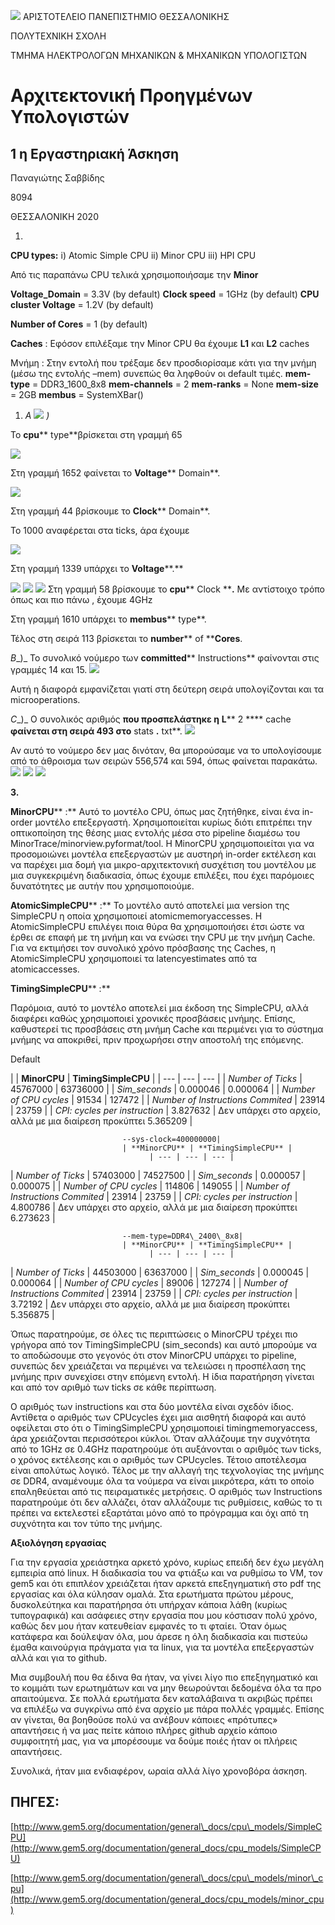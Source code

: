 ![](RackMultipart20201122-4-t5598z_html_20e7695e23e721c1.gif)
ΑΡΙΣΤΟΤΕΛΕΙΟ ΠΑΝΕΠΙΣΤΗΜΙΟ ΘΕΣΣΑΛΟΝΙΚΗΣ

ΠΟΛΥΤΕΧΝΙΚΗ ΣΧΟΛΗ

ΤΜΗΜΑ ΗΛΕΚΤΡΟΛΟΓΩΝ ΜΗΧΑΝΙΚΩΝ &amp; ΜΗΧΑΝΙΚΩΝ ΥΠΟΛΟΓΙΣΤΩΝ

# **Αρχιτεκτονική Προηγμένων Υπολογιστών**

## 1 η Εργαστηριακή Άσκηση

Παναγιώτης Σαββίδης

8094

ΘΕΣΣΑΛΟΝΙΚΗ 2020

1.

**CPU types:**
 i) Atomic Simple CPU
 ii) Minor CPU
 iii) HPI CPU

Από τις παραπάνω CPU τελικά χρησιμοποιήσαμε την **Minor**

**Voltage\_Domain** = 3.3V (by default)
**Clock speed** = 1GHz (by default)
**CPU cluster Voltage** = 1.2V (by default)

**Number of Cores** = 1 (by default)

**Caches** : Εφόσον επιλέξαμε την Minor CPU θα έχουμε **L1** και **L2** caches

Μνήμη : Στην εντολή που τρέξαμε δεν προσδιορίσαμε κάτι για την μνήμη (μέσω της εντολής –mem) συνεπώς θα ληφθούν οι default τιμές.
**mem-type** = DDR3\_1600\_8x8
**mem-channels** = 2
**mem-ranks** = None
**mem-size** = 2GB
**membus** = SystemXBar()

1. _A ![](RackMultipart20201122-4-t5598z_html_efa8ee00c207c888.jpg) )_

Το **cpu**** type**βρίσκεται στη γραμμή 65

![](RackMultipart20201122-4-t5598z_html_459df04d381d61d.jpg)

Στη γραμμή 1652 φαίνεται το **Voltage**** Domain**.

![](RackMultipart20201122-4-t5598z_html_6d397abdcdd6358b.jpg)

Στη γραμμή 44 βρίσκουμε το **Clock**** Domain**.

Το 1000 αναφέρεται στα ticks, άρα έχουμε

![](RackMultipart20201122-4-t5598z_html_6343c37c2c900f2.jpg)

Στη γραμμή 1339 υπάρχει το **Voltage****.**

![](RackMultipart20201122-4-t5598z_html_bd0f31457fd306a6.jpg) ![](RackMultipart20201122-4-t5598z_html_af1936502a75aba7.jpg) ![](RackMultipart20201122-4-t5598z_html_6f2b4d4e4badb514.jpg) 
Στη γραμμή 58 βρίσκουμε το **cpu**** Clock ****.**
 Με αντίστοιχο τρόπο όπως και πιο πάνω , έχουμε 4GHz


 Στη γραμμή 1610 υπάρχει το **membus**** type**.

Τέλος στη σειρά 113 βρίσκεται το **number**** of ****Cores**.


_B__)_
 Το συνολικό νούμερο των **committed**** Instructions** φαίνονται στις γραμμές 14 και 15. ![](RackMultipart20201122-4-t5598z_html_13dc36bcebf61525.jpg)

Αυτή η διαφορά εμφανίζεται γιατί στη δεύτερη σειρά υπολογίζονται και τα microoperations.

_C__)_
 Ο συνολικός αριθμός **που προσπελάστηκε η**  **L**** 2 **** cache **φαίνεται στη σειρά 493 στο** stats ****.**** txt**. ![](RackMultipart20201122-4-t5598z_html_6a4781aba2d515d8.jpg)


 Αν αυτό το νούμερο δεν μας δινόταν, θα μπορούσαμε να το υπολογίσουμε από το άθροισμα των σειρών 556,574 και 594, όπως φαίνεται παρακάτω.
 ![](RackMultipart20201122-4-t5598z_html_a0353886942e12e.jpg) ![](RackMultipart20201122-4-t5598z_html_9a2886e9b808fd95.jpg) ![](RackMultipart20201122-4-t5598z_html_fd748152eed452e5.jpg)

**3.**

**MinorCPU**** :**
 Αυτό το μοντέλο CPU, όπως μας ζητήθηκε, είναι ένα in-order μοντέλο επεξεργαστή. Χρησιμοποιείται κυρίως διότι επιτρέπει την οπτικοποίηση της θέσης μιας εντολής μέσα στο pipeline διαμέσω του MinorTrace/minorview.pyformat/tool. Η MinorCPU χρησιμοποιείται για να προσομοιώνει μοντέλα επεξεργαστών με αυστηρή in-order εκτέλεση και να παρέχει μια δομή για μικρο-αρχιτεκτονική συσχέτιση του μοντέλου με μια συγκεκριμένη διαδικασία, όπως έχουμε επιλέξει, που έχει παρόμοιες δυνατότητες με αυτήν που χρησιμοποιούμε.

**AtomicSimpleCPU**** :**
 Το μοντέλο αυτό αποτελεί μια version της SimpleCPU η οποία χρησιμοποιεί atomicmemoryaccesses. Η AtomicSimpleCPU επιλέγει ποια θύρα θα χρησιμοποιήσει έτσι ώστε να έρθει σε επαφή με τη μνήμη και να ενώσει την CPU με την μνήμη Cache. Για να εκτιμήσει τον συνολικό χρόνο πρόσβασης της Caches, η AtomicSimpleCPU χρησιμοποιεί τα latencyestimates από τα atomicaccesses.

**TimingSimpleCPU**** :**

Παρόμοια, αυτό το μοντέλο αποτελεί μια έκδοση της SimpleCPU, αλλά διαφέρει καθώς χρησιμοποιεί χρονικές προσβάσεις μνήμης. Επίσης, καθυστερεί τις προσβάσεις στη μνήμη Cache και περιμένει για το σύστημα μνήμης να αποκριθεί, πριν προχωρήσει στην αποστολή της επόμενης.

Default

|
                             | **MinorCPU** | **TimingSimpleCPU** |
                                   | --- | --- | --- |
| _Number of Ticks_              | 45767000 | 63736000 |
| _Sim\_seconds_                 | 0.000046 | 0.000064 |
| _Number of CPU cycles_            | 91534 | 127472 |
| _Number of Instructions Commited_ | 23914 | 23759 |
| _CPI: cycles per instruction_  | 3.827632 | Δεν υπάρχει στο αρχείο, αλλά με μια διαίρεση προκύπτει 5.365209 |
                  
                  
                             --sys-clock=400000000|
                             | **MinorCPU** | **TimingSimpleCPU** |
                                   | --- | --- | --- |
| _Number of Ticks_              | 57403000 | 74527500 |
| _Sim\_seconds_                 | 0.000057 | 0.000075 |
| _Number of CPU cycles_           | 114806 | 149055 |
| _Number of Instructions Commited_ | 23914 | 23759 |
| _CPI: cycles per instruction_  | 4.800786 | Δεν υπάρχει στο αρχείο, αλλά με μια διαίρεση προκύπτει 6.273623 |


                             --mem-type=DDR4\_2400\_8x8|
                             | **MinorCPU** | **TimingSimpleCPU** |
                                   | --- | --- | --- |
| _Number of Ticks_              | 44503000 | 63637000 |
| _Sim\_seconds_                 | 0.000045 | 0.000064 |
| _Number of CPU cycles_            | 89006 | 127274 |
| _Number of Instructions Commited_ | 23914 | 23759 |
| _CPI: cycles per instruction_   | 3.72192 | Δεν υπάρχει στο αρχείο, αλλά με μια διαίρεση προκύπτει 5.356875 |



Όπως παρατηρούμε, σε όλες τις περιπτώσεις ο MinorCPU τρέχει πιο γρήγορα από τον TimingSimpleCPU (sim\_seconds) και αυτό μπορούμε να το αποδώσουμε στο γεγονός ότι στον MinorCPU υπάρχει το pipeline, συνεπώς δεν χρειάζεται να περιμένει να τελειώσει η προσπέλαση της μνήμης πριν συνεχίσει στην επόμενη εντολή. Η ίδια παρατήρηση γίνεται και από τον αριθμό των ticks σε κάθε περίπτωση.

Ο αριθμός των instructions και στα δύο μοντέλα είναι σχεδόν ίδιος. Αντίθετα ο αριθμός των CPUcycles έχει μια αισθητή διαφορά και αυτό οφείλεται στο ότι ο TimingSimpleCPU χρησιμοποιεί timingmemoryaccess, άρα χρειάζονται περισσότεροι κύκλοι.
 Όταν αλλάζουμε την συχνότητα από το 1GHz σε 0.4GHz παρατηρούμε ότι αυξάνονται ο αριθμός των ticks, ο χρόνος εκτέλεσης και ο αριθμός των CPUcycles. Τέτοιο αποτέλεσμα είναι απολύτως λογικό.
 Τέλος με την αλλαγή της τεχνολογίας της μνήμης σε DDR4, αναμένουμε όλα τα νούμερα να είναι μικρότερα, κάτι το οποίο επαληθεύεται από τις πειραματικές μετρήσεις.
 Ο αριθμός των Instructions παρατηρούμε ότι δεν αλλάζει, όταν αλλάζουμε τις ρυθμίσεις, καθώς το τι πρέπει να εκτελεστεί εξαρτάται μόνο από το πρόγραμμα και όχι από τη συχνότητα και τον τύπο της μνήμης.

**Αξιολόγηση εργασίας**

Για την εργασία χρειάστηκα αρκετό χρόνο, κυρίως επειδή δεν έχω μεγάλη εμπειρία από linux. Η διαδικασία του να φτιάξω και να ρυθμίσω το VM, τον gem5 και ότι επιπλέον χρειάζεται ήταν αρκετά επεξηγηματική στο pdf της εργασίας και όλα κύλησαν ομαλά. Στα ερωτήματα πρώτου μέρους, δυσκολεύτηκα και παρατήρησα ότι υπήρχαν κάποια λάθη (κυρίως τυπογραφικά) και ασάφειες στην εργασία που μου κόστισαν πολύ χρόνο, καθώς δεν μου ήταν κατευθείαν εμφανές το τι φταίει. Όταν όμως κατάφερα και δούλεψαν όλα, μου άρεσε η όλη διαδικασία και πιστεύω έμαθα καινούργια πράγματα για τα linux, για τα μοντέλα επεξεργαστών αλλά και για το github.

 Μια συμβουλή που θα έδινα θα ήταν, να γίνει λίγο πιο επεξηγηματικό και το κομμάτι των ερωτημάτων και να μην θεωρούνται δεδομένα όλα τα προ απαιτούμενα. Σε πολλά ερωτήματα δεν καταλάβαινα τι ακριβώς πρέπει να επιλέξω να συγκρίνω από ένα αρχείο με πάρα πολλές γραμμές. Επίσης αν γίνεται, θα βοηθούσε πολύ να ανέβουν κάποιες «πρότυπες» απαντήσεις ή να μας πείτε κάποιο πλήρες github αρχείο κάποιο συμφοιτητή μας, για να μπορέσουμε να δούμε ποιές ήταν οι πλήρεις απαντήσεις.

 Συνολικά, ήταν μια ενδιαφέρον, ωραία αλλά λίγο χρονοβόρα άσκηση.




## **ΠΗΓΕΣ:**

[http://www.gem5.org/documentation/general\_docs/cpu\_models/SimpleCPU](http://www.gem5.org/documentation/general_docs/cpu_models/SimpleCPU)

[http://www.gem5.org/documentation/general\_docs/cpu\_models/minor\_cpu](http://www.gem5.org/documentation/general_docs/cpu_models/minor_cpu)
